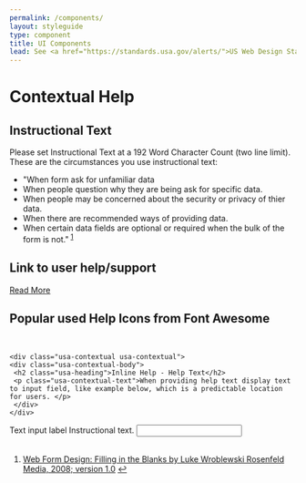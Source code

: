 ```yaml
---
permalink: /components/
layout: styleguide
type: component
title: UI Components
lead: See <a href="https://standards.usa.gov/alerts/">US Web Design Standards</a> for design description.
---
```


<div class="contextual">

  <div class="usa-contextual usa-contextual">
    <div class="usa-contextual-body">
      <h1 class="usa-contextual-heading">Contextual Help</h1>
      <h2 class="usa-heading">Instructional Text</h2>
      <p class="usa-contextual-text">
      <p>Please set Instructional Text at a 192 Word Character Count (two line limit). These are the circumstances you use instructional text:</p>
      <ul>
         <li>"When form ask for unfamiliar data</li>
         <li>When people question why they are being ask for specific data.</li>
         <li>When people may be concerned about the security or privacy of thier data.</li>
         <li>When there are recommended ways of providing data.</li>
         <li>When certain data fields are optional or required when the bulk of the form is not."<sup id="fnref:WebFormDesign1">
         <a href="#fn:WebFormDesign1" class="footnote">1</a></sup></li>
      </ul>  
      </p>
    </div>
  </div>

  <div class="usa-contextual usa-contextual">
    <div class="usa-contextual-body">
      <h2 class="usa-heading">Link to user help/support</h2>
      <p class="usa-contextual-text"><a href="#">Read More</a></p>
    </div>
  </div>

  <div class="usa-contextual usa-contextual">
    <div class="usa-contextual-body">
      <h2 class="usa-heading">Popular used Help Icons from Font Awesome</h2>
      <p class="usa-contextual-text">
      <i class="fa fa-question-circle-o"></i>&nbsp;<i class="fa fa-info-circle"></i>&nbsp;<i class="fa fa-life-ring"></i></p>
    </div>
  </div>

    <div class="usa-contextual usa-contextual">
    <div class="usa-contextual-body">
     <h2 class="usa-heading">Inline Help - Help Text</h2>
     <p class="usa-contextual-text">When providing help text display text to input field, like example below, which is a predictable location for users. </p>
     </div>
    </div>
  <div class="preview">
  <div>
    <label for="input-type-text">Text input label</label>
    <span class="usa-form-hint">Instructional text.</span>
    <input id="input-type-text" name="input-type-text" type="text">
  </div>
  </div>
  <br>
  <div class="footnotes">
  <ol>
    <li id="fn:WebFormDesign1">
      <p>
        <a href="http://www.amazon.com/gp/product/B004VFUP2I/ref=dp-kindle-redirect?ie=UTF8&btkr=1">Web Form Design: Filling in the Blanks by Luke Wroblewski Rosenfeld Media, 2008; version 1.0</a>
        <a href="#fnref:WebFormDesign1" class="reversefootnote">↩</a>
      </p>
    </li>
  </ol>
  </div>
</div>

